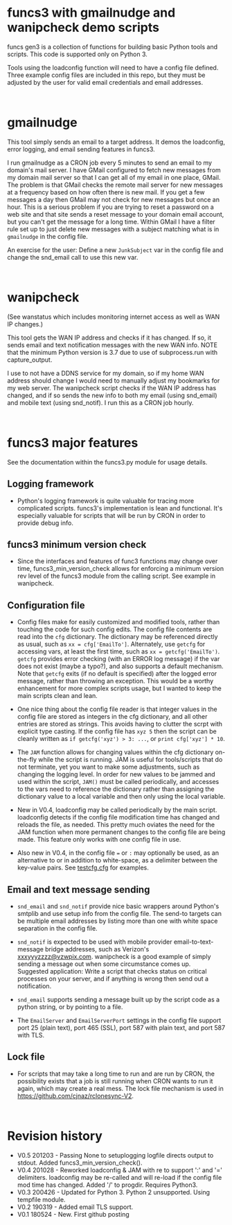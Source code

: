 # funcs3 with gmailnudge and wanipcheck demo scripts

funcs gen3 is a collection of functions for building basic Python tools and scripts.  This code is supported only on Python 3.

Tools using the loadconfig function will need to have a config file defined.  Three example config files are included in this repo, 
but they must be adjusted by the user for valid email credentials and email addresses.

` `
# gmailnudge
This tool simply sends an email to a target address.  It demos the loadconfig, error logging, and email sending features in funcs3.

I run gmailnudge as a CRON job every 5 minutes to send an email to my domain's mail server.  I have GMail configured to fetch new
messages from my domain mail server so that I can get all of my email in one place, GMail.  The problem is that GMail checks the
remote mail server for new messages at a frequency based on how often there is new mail.  If you get a few messages a day then GMail
may not check for new messages but once an hour.  This is a serious problem if you are trying to reset a password on a web site and 
that site sends a reset message to your domain email account, but you can't get the message for a long time.  Within GMail I have a
filter rule set up to just delete new messages with a subject matching what is in `gmailnudge` in the config file.  

An exercise for the user:  Define a new `JunkSubject` var in the config file and change the snd_email call to use this new var.

` `
# wanipcheck
(See wanstatus which includes monitoring internet access as well as WAN IP changes.)

This tool gets the WAN IP address and checks if it has changed.  If so, it sends email and text notification messages with the new 
WAN info.  NOTE that the minimum Python version is 3.7 due to use of 
subprocess.run with capture_output.

I use to not have a DDNS service for my domain, so if my home WAN address should change I would need to manually adjust my bookmarks for my web server. The wanipcheck script checks if the WAN IP address has changed, and if so sends the new info to both my 
email (using snd_email) and mobile text (using snd_notif). I run this as a CRON job hourly.

` `
# funcs3 major features

See the documentation within the funcs3.py module for usage details.

## Logging framework
- Python's logging framework is quite valuable for tracing more complicated scripts.  funcs3's implementation is lean and functional.  It's 
especially valuable for scripts that will be run by CRON in order to provide debug info.

## funcs3 minimum version check
- Since the interfaces and features of func3 functions may change over time, 
funcs3_min_version_check allows for enforcing a minimum version rev level of the funcs3 
module from the calling script.  See example in wanipcheck.

## Configuration file
- Config files make for easily customized and modified tools, rather than touching the code for such config edits.  The config file 
contents are read into the `cfg` dictionary.  The dictionary may be referenced directly as usual, such as `xx = cfg['EmailTo']`.  Alternately, use
`getcfg` for accessing vars, at least the first time, such as `xx = getcfg('EmailTo')`.  `getcfg` provides error checking (with an ERROR log message) 
if the var does not exist (maybe a typo?), and also supports a default mechanism.  Note that `getcfg` exits (if no
default is specified) after the logged error message, rather than throwing an exception.  This would be a worthy enhancement for more complex scripts
usage, but I wanted to keep the main scripts clean and lean.

- One nice thing about the config file reader is that integer values in the config file are stored as integers in the cfg dictionary, and 
all other entries are stored as strings.  This avoids having to clutter the scrpt with explicit type casting.  If the config file has 
`xyz 5` then the script can be cleanly written as `if getcfg('xyz') > 3: ...`, or `print cfg['xyz'] * 10`.  

- The `JAM` function allows for changing values within the cfg dictionary on-the-fly while the script is running.  JAM is useful for 
tools/scripts that do not terminate, yet you want to make some adjustments, such as changing the logging level.  In order for new values to be 
jammed and used within the script, `JAM()` must be called periodically, and accesses to the vars need to reference the dictionary rather
than assigning the dictionary value to a local variable and then only using the local variable.

- New in V0.4, loadconfig may be called periodically by the main script.  loadconfig detects
if the config file modification time has changed and reloads the file, as needed.  This pretty much oviates the need for the JAM function when more permanent changes to the config file are being made. This feature only works with one config file in use.
- Also new in V0.4, in the config file `=` or `:` may optionally be used, as an alternative to or in addition to white-space, as a delimiter between the key-value pairs.  See [testcfg.cfg](testcfg.cfg) for examples.

## Email and text message sending
- `snd_email` and `snd_notif` provide nice basic wrappers around Python's smtplib and use setup info from the config file.  The send-to targets can be multiple
email addresses by listing more than one with white space separation in the config file.  

- `snd_notif` is expected to be used with mobile provider 
email-to-text-message bridge addresses, such as Verizon's xxxyyyzzzz@vzwpix.com.  wanipcheck is a good example of simply sending a message
out when some circumstance comes up.  
Suggested application:  Write a script that checks status on critical processes on your server, and if anything
is wrong then send out a notification.

- `snd_email` supports sending a message built up by the script code as a python string, or by pointing to a file.  

- The `EmailServer` and `EmailServerPort` settings in the config file support port 25 (plain text), port 465 (SSL), port 587 with plain text, and port 587 with TLS.

## Lock file
- For scripts that may take a long time to run and are run by CRON, the possibility exists that a job is still running when CRON wants to 
run it again, which may create a real mess.  The lock file mechanism is used in https://github.com/cjnaz/rclonesync-V2.  

` `
# Revision history
- V0.5 201203 - Passing None to setuplogging logfile directs output to stdout.  Added funcs3_min_version_check().
- V0.4 201028 - Reworked loadconfig & JAM with re to support ':' and '=' delimiters.
   loadconfig may be re-called and will re-load if the config file mod time has changed.
   Added '/' to progdir.  Requires Python3.
- V0.3 200426 - Updated for Python 3. Python 2 unsupported.  Using tempfile module.
- V0.2 190319 - Added email TLS support.  
- V0.1 180524 - New.  First github posting

